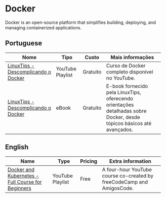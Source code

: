 # Docker

Docker is an open-source platform that simplifies
building, deploying, and managing containerized applications.  

## Portuguese

| Nome | Tipo | Custo | Mais informações
| ---- | ---- | ------| --------------
| [LinuxTips - Descomplicando o Docker](https://www.youtube.com/playlist?list=PLf-O3X2-mxDn1VpyU2q3fuI6YYeIWp5rR) | YouTube Playlist | Gratuito | Curso de Docker completo disponível no YouTube.
| [LinuxTips - Descomplicando o Docker](https://livro.descomplicandodocker.com.br) | eBook | Gratuito | E-book fornecido pela LinuxTips, oferecendo orientações detalhadas sobre Docker, desde tópicos básicos até avançados.

## English

| Name | Type | Pricing | Extra information
| ---- | ---- | ------| --------------
| [Docker and Kubernetes - Full Course for Beginners](https://www.youtube.com/watch?v=Wf2eSG3owoA) | YouTube Playlist | Free | A four-hour YouTube course co-created by freeCodeCamp and AmigosCode.

